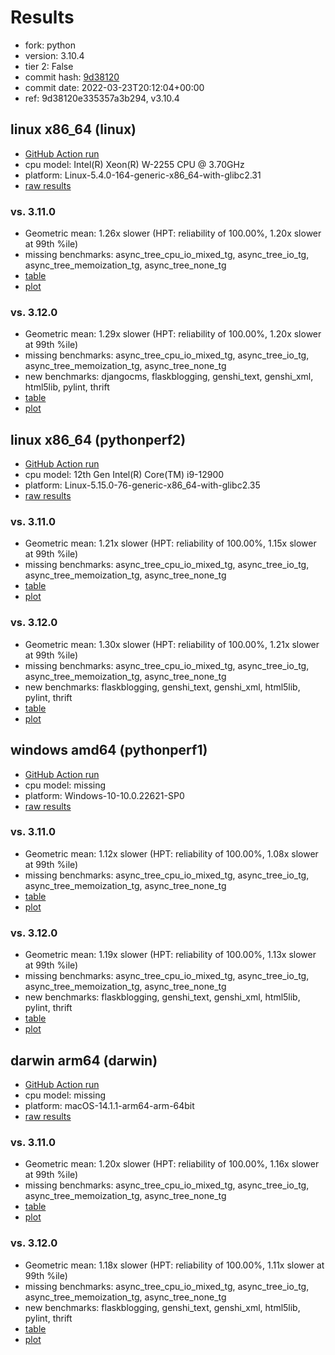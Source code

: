 # Results

- fork: python
- version: 3.10.4
- tier 2: False
- commit hash: [9d38120](https://github.com/python/cpython/commit/9d38120)
- commit date: 2022-03-23T20:12:04+00:00
- ref: 9d38120e335357a3b294, v3.10.4

## linux x86_64 (linux)

- [GitHub Action run](https://github.com/faster-cpython/benchmarking/actions/runs/6627069943)
- cpu model: Intel(R) Xeon(R) W-2255 CPU @ 3.70GHz
- platform: Linux-5.4.0-164-generic-x86_64-with-glibc2.31
- [raw results](bm-20220323-linux-x86_64-python-v3.10.4-3.10.4-9d38120.json)

### vs. 3.11.0

- Geometric mean: 1.26x slower (HPT: reliability of 100.00%, 1.20x slower at 99th %ile)
- missing benchmarks: async_tree_cpu_io_mixed_tg, async_tree_io_tg, async_tree_memoization_tg, async_tree_none_tg
- [table](bm-20220323-linux-x86_64-python-v3.10.4-3.10.4-9d38120-vs-3.11.0.md)
- [plot](bm-20220323-linux-x86_64-python-v3.10.4-3.10.4-9d38120-vs-3.11.0.png)

### vs. 3.12.0

- Geometric mean: 1.29x slower (HPT: reliability of 100.00%, 1.20x slower at 99th %ile)
- missing benchmarks: async_tree_cpu_io_mixed_tg, async_tree_io_tg, async_tree_memoization_tg, async_tree_none_tg
- new benchmarks: djangocms, flaskblogging, genshi_text, genshi_xml, html5lib, pylint, thrift
- [table](bm-20220323-linux-x86_64-python-v3.10.4-3.10.4-9d38120-vs-3.12.0.md)
- [plot](bm-20220323-linux-x86_64-python-v3.10.4-3.10.4-9d38120-vs-3.12.0.png)

## linux x86_64 (pythonperf2)

- [GitHub Action run](https://github.com/faster-cpython/benchmarking/actions/runs/6627069943)
- cpu model: 12th Gen Intel(R) Core(TM) i9-12900
- platform: Linux-5.15.0-76-generic-x86_64-with-glibc2.35
- [raw results](bm-20220323-pythonperf2-x86_64-python-v3.10.4-3.10.4-9d38120.json)

### vs. 3.11.0

- Geometric mean: 1.21x slower (HPT: reliability of 100.00%, 1.15x slower at 99th %ile)
- missing benchmarks: async_tree_cpu_io_mixed_tg, async_tree_io_tg, async_tree_memoization_tg, async_tree_none_tg
- [table](bm-20220323-pythonperf2-x86_64-python-v3.10.4-3.10.4-9d38120-vs-3.11.0.md)
- [plot](bm-20220323-pythonperf2-x86_64-python-v3.10.4-3.10.4-9d38120-vs-3.11.0.png)

### vs. 3.12.0

- Geometric mean: 1.30x slower (HPT: reliability of 100.00%, 1.21x slower at 99th %ile)
- missing benchmarks: async_tree_cpu_io_mixed_tg, async_tree_io_tg, async_tree_memoization_tg, async_tree_none_tg
- new benchmarks: flaskblogging, genshi_text, genshi_xml, html5lib, pylint, thrift
- [table](bm-20220323-pythonperf2-x86_64-python-v3.10.4-3.10.4-9d38120-vs-3.12.0.md)
- [plot](bm-20220323-pythonperf2-x86_64-python-v3.10.4-3.10.4-9d38120-vs-3.12.0.png)

## windows amd64 (pythonperf1)

- [GitHub Action run](https://github.com/faster-cpython/benchmarking/actions/runs/6627069943)
- cpu model: missing
- platform: Windows-10-10.0.22621-SP0
- [raw results](bm-20220323-pythonperf1-amd64-python-v3.10.4-3.10.4-9d38120.json)

### vs. 3.11.0

- Geometric mean: 1.12x slower (HPT: reliability of 100.00%, 1.08x slower at 99th %ile)
- missing benchmarks: async_tree_cpu_io_mixed_tg, async_tree_io_tg, async_tree_memoization_tg, async_tree_none_tg
- [table](bm-20220323-pythonperf1-amd64-python-v3.10.4-3.10.4-9d38120-vs-3.11.0.md)
- [plot](bm-20220323-pythonperf1-amd64-python-v3.10.4-3.10.4-9d38120-vs-3.11.0.png)

### vs. 3.12.0

- Geometric mean: 1.19x slower (HPT: reliability of 100.00%, 1.13x slower at 99th %ile)
- missing benchmarks: async_tree_cpu_io_mixed_tg, async_tree_io_tg, async_tree_memoization_tg, async_tree_none_tg
- new benchmarks: flaskblogging, genshi_text, genshi_xml, html5lib, pylint, thrift
- [table](bm-20220323-pythonperf1-amd64-python-v3.10.4-3.10.4-9d38120-vs-3.12.0.md)
- [plot](bm-20220323-pythonperf1-amd64-python-v3.10.4-3.10.4-9d38120-vs-3.12.0.png)

## darwin arm64 (darwin)

- [GitHub Action run](https://github.com/faster-cpython/benchmarking/actions/runs/6961752972)
- cpu model: missing
- platform: macOS-14.1.1-arm64-arm-64bit
- [raw results](bm-20220323-darwin-arm64-python-9d38120e335357a3b294-3.10.4-9d38120.json)

### vs. 3.11.0

- Geometric mean: 1.20x slower (HPT: reliability of 100.00%, 1.16x slower at 99th %ile)
- missing benchmarks: async_tree_cpu_io_mixed_tg, async_tree_io_tg, async_tree_memoization_tg, async_tree_none_tg
- [table](bm-20220323-darwin-arm64-python-9d38120e335357a3b294-3.10.4-9d38120-vs-3.11.0.md)
- [plot](bm-20220323-darwin-arm64-python-9d38120e335357a3b294-3.10.4-9d38120-vs-3.11.0.png)

### vs. 3.12.0

- Geometric mean: 1.18x slower (HPT: reliability of 100.00%, 1.11x slower at 99th %ile)
- missing benchmarks: async_tree_cpu_io_mixed_tg, async_tree_io_tg, async_tree_memoization_tg, async_tree_none_tg
- new benchmarks: flaskblogging, genshi_text, genshi_xml, html5lib, pylint, thrift
- [table](bm-20220323-darwin-arm64-python-9d38120e335357a3b294-3.10.4-9d38120-vs-3.12.0.md)
- [plot](bm-20220323-darwin-arm64-python-9d38120e335357a3b294-3.10.4-9d38120-vs-3.12.0.png)

